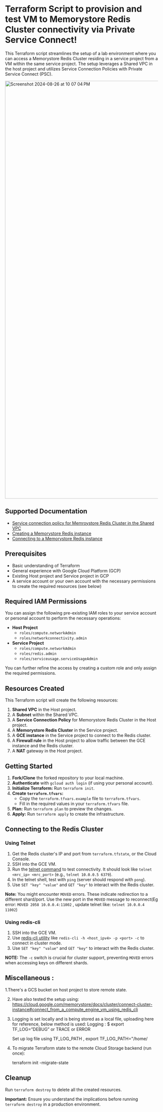 # Terraform Script to provision and test VM to Memorystore Redis Cluster connectivity via Private Service Connect!

This Terraform script streamlines the setup of a lab environment where you can access a Memorystore Redis Cluster residing in a service project from a VM within the same service project. The setup leverages a Shared VPC in the host project and utilizes Service Connection Policies with Private Service Connect (PSC).

<img width="1376" alt="Screenshot 2024-08-26 at 10 07 04 PM" src="https://github.com/user-attachments/assets/9495cf98-190b-4bf3-a0ee-2678e4ca3ba7">


## Supported Documentation

* [Service connection policy for Memroystore Redis Cluster in the Shared VPC](https://cloud.google.com/memorystore/docs/cluster/instance-provisioning-shared-vpc#create_a_service_connection_policy)
* [Creating a Memorystore Redis instance](https://cloud.google.com/memorystore/docs/cluster/create-instance-terraform)
* [Connecting to a Memorystore Redis instance](https://cloud.google.com/memorystore/docs/cluster/connect-cluster-instance)

## Prerequisites

* Basic understanding of Terraform
* General experience with Google Cloud Platform (GCP)
* Existing Host project and Service project in GCP
* A service account or your own account with the necessary permissions to create the required resources (see below)

## Required IAM Permissions

You can assign the following pre-existing IAM roles to your service account or personal account to perform the necessary operations:

* **Host Project**
    * `roles/compute.networkAdmin`
    * `roles/networkconnectivity.admin`
* **Service Project**
    * `roles/compute.networkAdmin`
    * `roles/redis.admin`
    * `roles/serviceusage.serviceUsageAdmin`

You can further refine the access by creating a custom role and only assign the required permissions.

## Resources Created

This Terraform script will create the following resources:

1. **Shared VPC** in the Host project.
2. A **Subnet** within the Shared VPC.
3. A **Service Connection Policy** for Memorystore Redis Cluster in the Host project.
4. A **Memorystore Redis Cluster** in the Service project.
5. A **GCE instance** in the Service project to connect to the Redis cluster.
6. A **Firewall rule** in the Host project to allow traffic between the GCE instance and the Redis cluster.
7. A **NAT** gateway in the Host project.

## Getting Started

1. **Fork/Clone** the forked repository to your local machine.
2. **Authenticate** with `gcloud auth login` (if using your personal account).
3. **Initialize Terraform:** Run `terraform init`.
4. **Create `terraform.tfvars`:**
    * Copy the `terraform.tfvars.example` file to `terraform.tfvars`.
    * Fill in the required values in your `terraform.tfvars` file.
5. **Plan:** Run `terraform plan` to preview the changes.
6. **Apply:** Run `terraform apply` to create the infrastructure.

## Connecting to the Redis Cluster

### Using Telnet

1. Get the Redis cluster's IP and port from `terraform.tfstate`, or the Cloud Console.
2. SSH into the GCE VM.
3. Run the [telnet command](https://cloud.google.com/memorystore/docs/cluster/connect-cluster-instance) to test connectivity. It should look like `telnet <mrc_ip> <mrc_port>` (e.g., `telnet 10.0.0.5 6379`).
4. In the telnet shell, test with `ping` (server should respond with `pong`).
5. Use `SET "key" "value"` and `GET "key"` to interact with the Redis cluster.

**Note:** You might encounter `MOVED` errors. These indicate redirection to a different shard/port. Use the new port in the `MOVED` message to reconnect(Eg error: `MOVED 2058 10.0.0.4:11002` , update telnet like: `telnet 10.0.0.4 11002`)

### Using redis-cli

1. SSH into the GCE VM.
2. Use [redis-cli utility](https://cloud.google.com/memorystore/docs/cluster/connect-cluster-instance#connect_from_a_compute_engine_vm_using_redis_cli) like `redis-cli -h <host_ipv4> -p <port> -c` to connect in cluster mode.
3. Use `SET "key" "value"` and `GET "key"` to interact with the Redis cluster.

**NOTE:** The `-c` switch is crucial for cluster support, preventing `MOVED` errors when accessing keys on different shards. 

## Miscellaneous :

1.There's a GCS bucket on host project to store remote state.
  
2. Have also tested the setup using: https://cloud.google.com/memorystore/docs/cluster/connect-cluster-instance#connect_from_a_compute_engine_vm_using_redis_cli
  
3. Logging is set locally and is being stored as  a local file, uploading here for reference, below method is used:
   Logging : $ export TF_LOG=”DEBUG” or TRACE or ERROR

   Set up log file using TF_LOG_PATH ,  export TF_LOG_PATH="/home/

4. To migrate Terraform state to the remote Cloud Storage backend (run once):

    terraform init -migrate-state


## Cleanup

Run `terraform destroy` to delete all the created resources.

**Important:** Ensure you understand the implications before running `terraform destroy` in a production environment.









